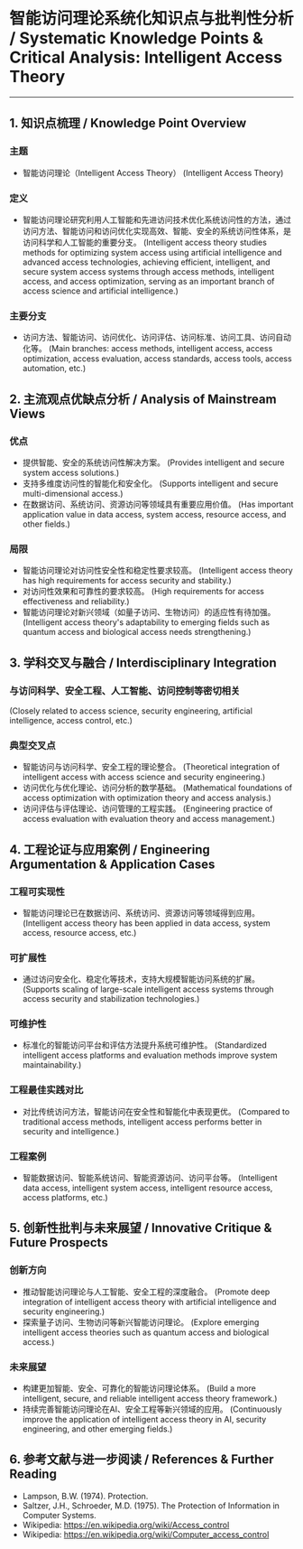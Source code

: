 # 智能访问理论系统化知识点与批判性分析 / Systematic Knowledge Points & Critical Analysis: Intelligent Access Theory

---

## 1. 知识点梳理 / Knowledge Point Overview

### 主题

- 智能访问理论（Intelligent Access Theory）
  (Intelligent Access Theory)

### 定义

- 智能访问理论研究利用人工智能和先进访问技术优化系统访问性的方法，通过访问方法、智能访问和访问优化实现高效、智能、安全的系统访问性体系，是访问科学和人工智能的重要分支。
  (Intelligent access theory studies methods for optimizing system access using artificial intelligence and advanced access technologies, achieving efficient, intelligent, and secure system access systems through access methods, intelligent access, and access optimization, serving as an important branch of access science and artificial intelligence.)

### 主要分支

- 访问方法、智能访问、访问优化、访问评估、访问标准、访问工具、访问自动化等。
  (Main branches: access methods, intelligent access, access optimization, access evaluation, access standards, access tools, access automation, etc.)

## 2. 主流观点优缺点分析 / Analysis of Mainstream Views

### 优点

- 提供智能、安全的系统访问性解决方案。
  (Provides intelligent and secure system access solutions.)
- 支持多维度访问性的智能化和安全化。
  (Supports intelligent and secure multi-dimensional access.)
- 在数据访问、系统访问、资源访问等领域具有重要应用价值。
  (Has important application value in data access, system access, resource access, and other fields.)

### 局限

- 智能访问理论对访问性安全性和稳定性要求较高。
  (Intelligent access theory has high requirements for access security and stability.)
- 对访问性效果和可靠性的要求较高。
  (High requirements for access effectiveness and reliability.)
- 智能访问理论对新兴领域（如量子访问、生物访问）的适应性有待加强。
  (Intelligent access theory's adaptability to emerging fields such as quantum access and biological access needs strengthening.)

## 3. 学科交叉与融合 / Interdisciplinary Integration

### 与访问科学、安全工程、人工智能、访问控制等密切相关

  (Closely related to access science, security engineering, artificial intelligence, access control, etc.)

### 典型交叉点

- 智能访问与访问科学、安全工程的理论整合。
  (Theoretical integration of intelligent access with access science and security engineering.)
- 访问优化与优化理论、访问分析的数学基础。
  (Mathematical foundations of access optimization with optimization theory and access analysis.)
- 访问评估与评估理论、访问管理的工程实践。
  (Engineering practice of access evaluation with evaluation theory and access management.)

## 4. 工程论证与应用案例 / Engineering Argumentation & Application Cases

### 工程可实现性

- 智能访问理论已在数据访问、系统访问、资源访问等领域得到应用。
  (Intelligent access theory has been applied in data access, system access, resource access, etc.)

### 可扩展性

- 通过访问安全化、稳定化等技术，支持大规模智能访问系统的扩展。
  (Supports scaling of large-scale intelligent access systems through access security and stabilization technologies.)

### 可维护性

- 标准化的智能访问平台和评估方法提升系统可维护性。
  (Standardized intelligent access platforms and evaluation methods improve system maintainability.)

### 工程最佳实践对比

- 对比传统访问方法，智能访问在安全性和智能化中表现更优。
  (Compared to traditional access methods, intelligent access performs better in security and intelligence.)

### 工程案例

- 智能数据访问、智能系统访问、智能资源访问、访问平台等。
  (Intelligent data access, intelligent system access, intelligent resource access, access platforms, etc.)

## 5. 创新性批判与未来展望 / Innovative Critique & Future Prospects

### 创新方向

- 推动智能访问理论与人工智能、安全工程的深度融合。
  (Promote deep integration of intelligent access theory with artificial intelligence and security engineering.)
- 探索量子访问、生物访问等新兴智能访问理论。
  (Explore emerging intelligent access theories such as quantum access and biological access.)

### 未来展望

- 构建更加智能、安全、可靠化的智能访问理论体系。
  (Build a more intelligent, secure, and reliable intelligent access theory framework.)
- 持续完善智能访问理论在AI、安全工程等新兴领域的应用。
  (Continuously improve the application of intelligent access theory in AI, security engineering, and other emerging fields.)

## 6. 参考文献与进一步阅读 / References & Further Reading

- Lampson, B.W. (1974). Protection.
- Saltzer, J.H., Schroeder, M.D. (1975). The Protection of Information in Computer Systems.
- Wikipedia: <https://en.wikipedia.org/wiki/Access_control>
- Wikipedia: <https://en.wikipedia.org/wiki/Computer_access_control>
